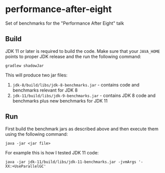 # performance-after-eight
Set of benchmarks for the "Performance After Eight" talk

## Build
JDK 11 or later is required to build the code. Make sure that your `JAVA_HOME` points to proper JDK release and the run the following command:
```
gradlew shadowJar
```
This will produce two jar files:
1. `jdk-8/build/libs/jdk-8-benchmarks.jar` - contains code and benchmarks relevant for JDK 8
2. `jdk-11/build/libs/jdk-9-benchmarks.jar` - contains JDK 8 code and benchmarks plus new benchmarks for JDK 11

## Run
First build the benchmark jars as described above and then execute them using the following command:
```
java -jar <jar file>
```
For example this is how I tested JDK 11 code:
```
java -jar jdk-11/build/libs/jdk-11-benchmarks.jar -jvmArgs '-XX:+UseParallelGC'
```
